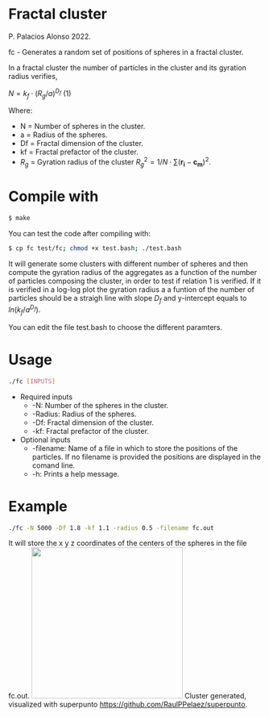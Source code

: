 # Fractal cluster
P. Palacios Alonso 2022.

fc - Generates a random set of positions of spheres in a fractal cluster.

In a fractal cluster the number of particles in the cluster and its gyration radius verifies,

$N = k_f \cdot (R_g/a)^{D_f}$ (1)

Where:

   - N = Number of spheres in the cluster.
   - a = Radius of the spheres.
   - Df = Fractal dimension of the cluster.
   - kf = Fractal prefactor of the cluster.
   - $R_g$ = Gyration radius of the cluster $R_g^2 = 1/N \cdot \sum (\mathbf{r_i}-\mathbf{c_m})^2$.
   
# Compile with
```bash
$ make
```
You can test the code after compiling with:
```bash
$ cp fc test/fc; chmod +x test.bash; ./test.bash
```
It will generate some clusters with different number of spheres and then compute the gyration radius of the aggregates as a function of the number of particles composing the cluster, in order to test if relation 1 is verified. If it is verified in a log-log plot the gyration radius a a funtion of the number of particles should be a straigh line with slope $D_f$ and y-intercept equals to $ln(k_f/a^{D_f})$.

You can edit the file test.bash to choose the different paramters. 

# Usage

 ```bash
 ./fc [INPUTS]
 ```
 
 - Required inputs
   - -N: Number of the spheres in the cluster.
   - -Radius: Radius of the spheres.
   - -Df: Fractal dimension of the cluster.
   - -kf: Fractal prefactor of the cluster.
 - Optional inputs
   - -filename: Name of a file in which to store the positions of the particles. If no filename is provided the positions are displayed in the comand line.
   - -h: Prints a help message.
  
# Example
```bash
./fc -N 5000 -Df 1.8 -kf 1.1 -radius 0.5 -filename fc.out
 ```
 
 It will store the x y z coordinates of the centers of the spheres in the file fc.out.
 <img src="[https://github.com/PabloPalaciosAlonso/Fractal-Cluster/blob/main/res/example.png]" width="300">
 Cluster generated, visualized with superpunto https://github.com/RaulPPelaez/superpunto.
   
